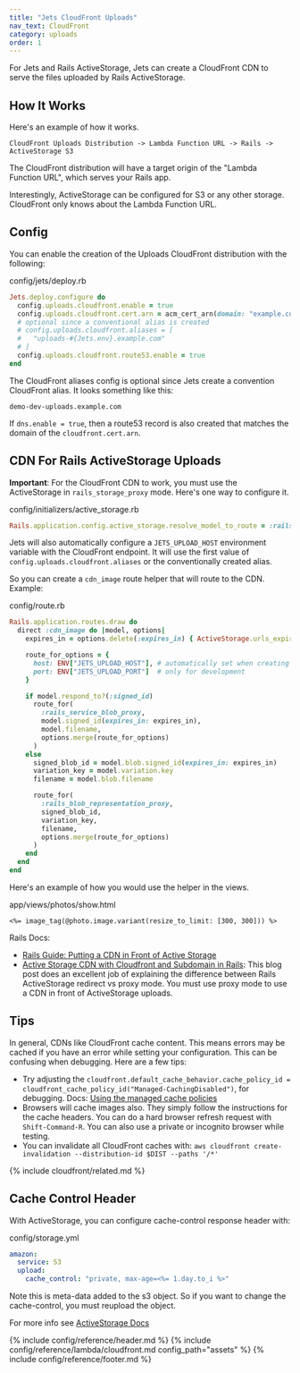 ```yaml
---
title: "Jets CloudFront Uploads"
nav_text: CloudFront
category: uploads
order: 1
---
```


For Jets and Rails ActiveStorage, Jets can create a CloudFront CDN to serve the files uploaded by Rails ActiveStorage.

## How It Works

Here's an example of how it works.

    CloudFront Uploads Distribution -> Lambda Function URL -> Rails -> ActiveStorage S3

The CloudFront distribution will have a target origin of the "Lambda Function URL", which serves your Rails app.

Interestingly, ActiveStorage can be configured for S3 or any other storage. CloudFront only knows about the Lambda Function URL.

## Config

You can enable the creation of the Uploads CloudFront distribution with the following:

config/jets/deploy.rb

```ruby
Jets.deploy.configure do
  config.uploads.cloudfront.enable = true
  config.uploads.cloudfront.cert.arn = acm_cert_arn(domain: "example.com", region: "us-east-1")
  # optional since a conventional alias is created
  # config.uploads.cloudfront.aliases = [
  #   "uploads-#{Jets.env}.example.com"
  # ]
  config.uploads.cloudfront.route53.enable = true
end
```

The CloudFront aliases config is optional since Jets create a convention CloudFront alias. It looks something like this:

    demo-dev-uploads.example.com

If `dns.enable = true`, then a route53 record is also created that matches the domain of the `cloudfront.cert.arn`.

## CDN For Rails ActiveStorage Uploads

**Important**: For the CloudFront CDN to work, you must use the ActiveStorage in `rails_storage_proxy` mode. Here's one way to configure it.

config/initializers/active_storage.rb

```ruby
Rails.application.config.active_storage.resolve_model_to_route = :rails_storage_proxy
```

Jets will also automatically configure a `JETS_UPLOAD_HOST` environment variable with the CloudFront endpoint. It will use the first value of `config.uploads.cloudfront.aliases` or the conventionally created alias.

So you can create a `cdn_image` route helper that will route to the CDN. Example:

config/route.rb

```ruby
Rails.application.routes.draw do
  direct :cdn_image do |model, options|
    expires_in = options.delete(:expires_in) { ActiveStorage.urls_expire_in }

    route_for_options = {
      host: ENV["JETS_UPLOAD_HOST"], # automatically set when creating Jets managed uploads cloudfront distribution
      port: ENV["JETS_UPLOAD_PORT"]  # only for development
    }

    if model.respond_to?(:signed_id)
      route_for(
        :rails_service_blob_proxy,
        model.signed_id(expires_in: expires_in),
        model.filename,
        options.merge(route_for_options)
      )
    else
      signed_blob_id = model.blob.signed_id(expires_in: expires_in)
      variation_key = model.variation.key
      filename = model.blob.filename

      route_for(
        :rails_blob_representation_proxy,
        signed_blob_id,
        variation_key,
        filename,
        options.merge(route_for_options)
      )
    end
  end
end
```

Here's an example of how you would use the helper in the views.

app/views/photos/show.html

```erb
<%= image_tag(@photo.image.variant(resize_to_limit: [300, 300])) %>
```

Rails Docs:

* [Rails Guide: Putting a CDN in Front of Active Storage](https://edgeguides.rubyonrails.org/active_storage_overview.html#putting-a-cdn-in-front-of-active-storage)
* [Active Storage CDN with Cloudfront and Subdomain in Rails](https://mileswoodroffe.com/articles/active-storage-cloudfront-cdn-subdomain): This blog post does an excellent job of explaining the difference between Rails ActiveStorage redirect vs proxy mode. You must use proxy mode to use a CDN in front of ActiveStorage uploads.

## Tips

In general, CDNs like CloudFront cache content. This means errors may be cached if you have an error while setting your configuration. This can be confusing when debugging. Here are a few tips:

* Try adjusting the `cloudfront.default_cache_behavior.cache_policy_id = cloudfront_cache_policy_id("Managed-CachingDisabled")`, for debugging. Docs: [Using the managed cache policies
](https://docs.aws.amazon.com/AmazonCloudFront/latest/DeveloperGuide/using-managed-cache-policies.html#managed-cache-policy-caching-disabled)
* Browsers will cache images also. They simply follow the instructions for the cache headers. You can do a hard browser refresh request with `Shift-Command-R`. You can also use a private or incognito browser while testing.
* You can invalidate all CloudFront caches with: `aws cloudfront create-invalidation --distribution-id $DIST --paths '/*'`

{% include cloudfront/related.md %}

## Cache Control Header

With ActiveStorage, you can configure cache-control response header with:

config/storage.yml

```yaml
amazon:
  service: S3
  upload:
    cache_control: "private, max-age=<%= 1.day.to_i %>"
```

Note this is meta-data added to the s3 object. So if you want to change the cache-control, you must reupload the object.

For more info see [ActiveStorage Docs](https://edgeguides.rubyonrails.org/active_storage_overview.html#s3-service-amazon-s3-and-s3-compatible-apis)

{% include config/reference/header.md %}
{% include config/reference/lambda/cloudfront.md config_path="assets" %}
{% include config/reference/footer.md %}
